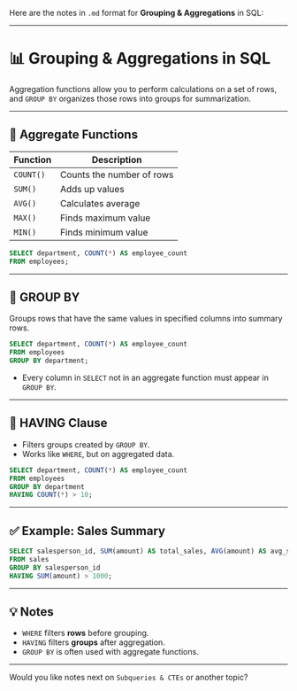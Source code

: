 Here are the notes in `.md` format for **Grouping & Aggregations** in SQL:

---

# 📊 Grouping & Aggregations in SQL

Aggregation functions allow you to perform calculations on a set of rows, and `GROUP BY` organizes those rows into groups for summarization.

---

## 🧮 Aggregate Functions

| Function  | Description               |
| --------- | ------------------------- |
| `COUNT()` | Counts the number of rows |
| `SUM()`   | Adds up values            |
| `AVG()`   | Calculates average        |
| `MAX()`   | Finds maximum value       |
| `MIN()`   | Finds minimum value       |

```sql
SELECT department, COUNT(*) AS employee_count
FROM employees;
```

---

## 🔗 GROUP BY

Groups rows that have the same values in specified columns into summary rows.

```sql
SELECT department, COUNT(*) AS employee_count
FROM employees
GROUP BY department;
```

* Every column in `SELECT` not in an aggregate function must appear in `GROUP BY`.

---

## 🎯 HAVING Clause

* Filters groups created by `GROUP BY`.
* Works like `WHERE`, but on aggregated data.

```sql
SELECT department, COUNT(*) AS employee_count
FROM employees
GROUP BY department
HAVING COUNT(*) > 10;
```

---

## ✅ Example: Sales Summary

```sql
SELECT salesperson_id, SUM(amount) AS total_sales, AVG(amount) AS avg_sale
FROM sales
GROUP BY salesperson_id
HAVING SUM(amount) > 1000;
```

---

## 💡 Notes

* `WHERE` filters **rows** before grouping.
* `HAVING` filters **groups** after aggregation.
* `GROUP BY` is often used with aggregate functions.

---

Would you like notes next on `Subqueries & CTEs` or another topic?
